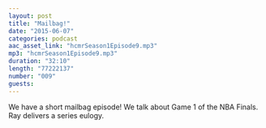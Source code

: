 ```yaml
---
layout: post
title: "Mailbag!"
date: "2015-06-07"
categories: podcast
aac_asset_link: "hcmrSeason1Episode9.mp3"
mp3: "hcmrSeason1Episode9.mp3"
duration: "32:10"
length: "77222137"
number: "009"
guests: 
---
```


We have a short mailbag episode! We talk about Game 1 of the NBA Finals. Ray delivers a series eulogy.
